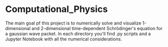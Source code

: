 # Computational_Physics
The main goal pf this project is to numerically solve and visualize 1-dimensional and 2-dimensional time-dependent Schrödinger's equation for a gaussian wave packet. In each directory you'll find .py scripts and a Jupyter Notebook with all the numerical considerations.  